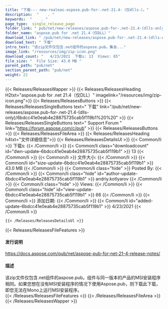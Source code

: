 ```yaml
---
title: "下载--- new-realeas-aspose.pub-for-.net-21.4-（仅dlls-）。" 
description:  "    . " 
keywords:  "    . " 
page_type:  single_release_page
folder_link: " pub/net/new-releases/aspose.pub-for-.net-21.4-(dlls-only)/"
folder_name: "aspose.pub for .net 21.4（仅DLL）"
download_link: " /pub/net/new-releases/aspose.pub-for-.net-21.4-(dlls-only)/6bdcc41e0eab4e28875735cab5f119b1"
download_text: " 下载"
intro_text: "该zip文件仅包含.net组件的aspose.pub。集会..."
image_link: "/resources/img/zip-icon.png"
download_count: "   4/23/2021  下载s: 13  Views: 65"
file_size: "  File Size: 43.0 MB "
parent_path: "pub/net"
section_parent_path: "pub/net"
weight: 22
---
```


{{< Releases/ReleasesWapper >}}
  {{< Releases/ReleasesHeading H2txt="aspose.pub for .net 21.4（仅DLL）" imagelink="/resources/img/zip-icon.png">}}
  {{< Releases/ReleasesButtons >}}
    {{< Releases/ReleasesSingleButtons text=" 下载" link="/pub/net/new-releases/aspose.pub-for-.net-21.4-(dlls-only)/6bdcc41e0eab4e28875735cab5f119b1%20%20" >}}
    {{< Releases/ReleasesSingleButtons text=" Support Forum " link="https://forum.aspose.com/c/pub" >}}
  {{< Releases/ReleasesButtons >}}
  {{< Releases/ReleasesFileArea >}}
    {{< Releases/ReleasesHeading h4txt="文件详细信息">}}
    {{< Releases/ReleasesDetailsUl >}}
            {{< Common/li  >}} 下载s: {{< /Common/li >}} 
      {{< Common/li class="downloadcount" id="dwn-update-6bdcc41e0eab4e28875735cab5f119b1" >}} 13 {{< /Common/li >}} 
      {{< Common/li  >}} 文件大小: {{< /Common/li >}} 
      {{< Common/li id="size-update-6bdcc41e0eab4e28875735cab5f119b1" >}} 43.0 MB {{< /Common/li >}} 
      {{< Common/li  class="hide" >}} Posted By: {{< /Common/li >}} 
      {{< Common/li class="hide" id="author-update-6bdcc41e0eab4e28875735cab5f119b1" >}} andriy.kotlyarov {{< /Common/li >}} 
      {{< Common/li class="hide"  >}} Views: {{< /Common/li >}} 
      {{< Common/li class="hide" id="view-update-6bdcc41e0eab4e28875735cab5f119b1" >}} 66 {{< /Common/li >}} 
      {{< Common/li  >}} 添加日期: {{< /Common/li >}} 
      {{< Common/li id="added-update-6bdcc41e0eab4e28875735cab5f119b1" >}} 4/23/2021 {{< /Common/li >}} 

    {{< /Releases/ReleasesDetailsUl >}}

  {{< Releases/ReleasesFileFeatures >}}
      <h4>发行说明</h4><div><a href="https://docs.aspose.com/pub/net/aspose-pub-for-net-21-4-release-notes/">https://docs.aspose.com/pub/net/aspose-pub-for-net-21-4-release-notes/</a></div><h4>描述</h4><div class="HTMLDescription">该zip文件仅包含.net组件的aspose.pub。组件与同一版本的产品的MSI安装程序相同。如果您想在没有MSI安装程序的情况下使用Aspose.pub，则下载此下载，即您无法在Mono上运行MSI安装程序。</div>
  {{< /Releases/ReleasesFileFeatures >}}
 {{< /Releases/ReleasesFileArea >}}
{{< /Releases/ReleasesWapper >}}



